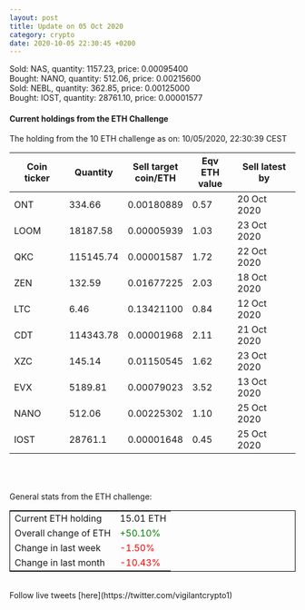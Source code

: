 ```yaml
---
layout: post
title: Update on 05 Oct 2020
category: crypto
date: 2020-10-05 22:30:45 +0200
---
```

<!-- Global site tag (gtag.js) - Google Analytics -->
<script async src="https://www.googletagmanager.com/gtag/js?id=UA-103831149-5"></script>
<script>
  window.dataLayer = window.dataLayer || [];
  function gtag(){dataLayer.push(arguments);}
  gtag('js', new Date());

  gtag('config', 'UA-103831149-5');
</script>
Sold: NAS, quantity:      1157.23, price:   0.00095400<br>Bought: NANO, quantity:       512.06, price:   0.00215600<br>Sold: NEBL, quantity:       362.85, price:   0.00125000<br>Bought: IOST, quantity:     28761.10, price:   0.00001577<br>

#### Current holdings from the ETH Challenge

The holding from the 10 ETH challenge as on: 10/05/2020, 22:30:39 CEST

|Coin ticker|Quantity|Sell target<br>coin/ETH|Eqv ETH<br>value|Sell latest by|
|-----------|--------|-----------|-----------|--------------|
ONT|334.66|  0.00180889|0.57|20 Oct 2020|
LOOM|18187.58|  0.00005939|1.03|23 Oct 2020|
QKC|115145.74|  0.00001587|1.72|22 Oct 2020|
ZEN|132.59|  0.01677225|2.03|18 Oct 2020|
LTC|6.46|  0.13421100|0.84|12 Oct 2020|
CDT|114343.78|  0.00001968|2.11|21 Oct 2020|
XZC|145.14|  0.01150545|1.62|23 Oct 2020|
EVX|5189.81|  0.00079023|3.52|13 Oct 2020|
NANO|512.06|  0.00225302|1.10|25 Oct 2020|
IOST|28761.1|  0.00001648|0.45|25 Oct 2020|

<br>
<br>
<br>
General stats from the ETH challenge:

<table style="border:1px solid black;margin-left:auto;margin-right:auto;">
	<tbody>
	<tr>
		<td>Current ETH holding</td>
		<td>     15.01 ETH</td>
	</tr>
	<tr>
		<td>Overall change of ETH</td>
		<td><font color="green">+50.10%</font></td>
	</tr>
	<tr>
		<td>Change in last week</td>
		<td><font color="red">-1.50%</font></td>
	</tr>
	<tr>
		<td>Change in last month</td>
		<td><font color="red">-10.43%</font></td>
	</tr>
	</tbody>
</table>

<br>
Follow live tweets [here](https://twitter.com/vigilantcrypto1)
<br>
<br>